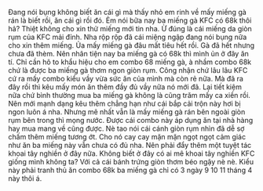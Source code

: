 Đang nói bụng không biết ăn cái gì mà thấy nhỏ em rinh về mấy miếng gà rán là biết rồi, ăn cái gì rồi đó. Ẻm nói bữa nay ba miếng gà KFC có 68k thôi hả? Thiệt không cho xin thử miếng mới tin nha. Ừ đúng là cái miếng da giòn rụm của KFC mải đỉnh. Nha rộp rộp đã cái miệng ngập đang nói bụng nữa cho xin thêm miếng. Ủa mấy miếng gà đâu mất tiêu hết rồi. Gà đã hết nhưng chưa đã thèm. Nên nhân tiện nay ba miếng gà có 68k thì mình ủn ở đây ăn tí. Chỉ cần hô to khẩu hiệu cho em combo 68 miếng gà, à nhầm combo 68k chứ là được ba miếng gà thơm ngon giòn rụm. Công nhận chứ lâu lâu KFC cứ ra mấy combo kiểu vầy vừa sức ăn của mình mà còn rẻ nữa. Mà đã ra đây rồi thì kêu mấy món ăn thêm đầy đủ vầy nữa nó mới đã. Lại tiết kiệm nữa chứ bình thường mua ba miếng gà không là cũng trăm mấy ca xiền rồi. Nên mới mạnh dạng kêu thêm chẳng hạn như cái bắp cải trộn này hơi bị ngon luôn á nha. Nhưng mê nhất vẫn là mấy miếng gà rán bên ngoài giòn rụm bên trong thì mọng nước. Được cái combo này áp dụng ăn tại nhà hàng hay mua mang về cũng được. Nè tao nói cái cánh giòn rụm nhìn đã dễ sợ chấm thêm miếng tương ớt. Cho nó cay cay mặn mặn ngọt ngọt cảm giác như ăn ba miếng này vẫn chưa có đủ nha. Nên phải đẩy thêm một tuyệt tác khoai tây nghiền ở đây nữa. Không biết ở đây có ai mê khoai tây nghiền KFC giống mình không ta? Với cả cái bánh trứng giòn thơm béo ngậy nè nè. Kiểu này phải tranh thủ ăn combo 68k ba miếng gà chỉ có 3 ngày 9 10 11 tháng 4 này thôi á.